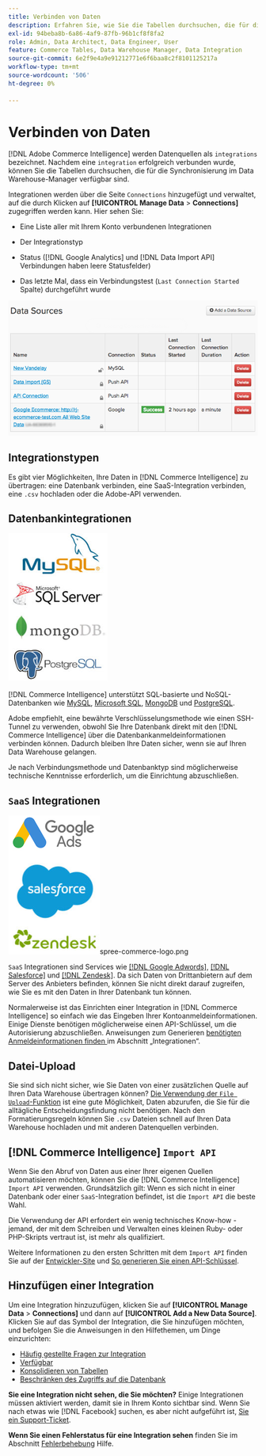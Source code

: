 ```yaml
---
title: Verbinden von Daten
description: Erfahren Sie, wie Sie die Tabellen durchsuchen, die für die Synchronisierung im Data Warehouse-Manager verfügbar sind.
exl-id: 94beba8b-6a86-4af9-87fb-96b1cf8f8fa2
role: Admin, Data Architect, Data Engineer, User
feature: Commerce Tables, Data Warehouse Manager, Data Integration
source-git-commit: 6e2f9e4a9e91212771e6f6baa8c2f8101125217a
workflow-type: tm+mt
source-wordcount: '506'
ht-degree: 0%

---
```


# Verbinden von Daten

[!DNL Adobe Commerce Intelligence] werden Datenquellen als `integrations` bezeichnet. Nachdem eine `integration` erfolgreich verbunden wurde, können Sie die Tabellen durchsuchen, die für die Synchronisierung im Data Warehouse-Manager verfügbar sind.

Integrationen werden über die Seite `Connections` hinzugefügt und verwaltet, auf die durch Klicken auf **[!UICONTROL Manage Data** > **Connections]** zugegriffen werden kann. Hier sehen Sie:

* Eine Liste aller mit Ihrem Konto verbundenen Integrationen

* Der Integrationstyp

* Status ([!DNL Google Analytics] und [!DNL Data Import API] Verbindungen haben leere Statusfelder)

* Das letzte Mal, dass ein Verbindungstest (`Last Connection Started` Spalte) durchgeführt wurde

![data\_sources\_table.png](../../../assets/Data_Sources_Table.png)

## Integrationstypen

Es gibt vier Möglichkeiten, Ihre Daten in [!DNL Commerce Intelligence] zu übertragen: eine Datenbank verbinden, eine SaaS-Integration verbinden, eine `.csv` hochladen oder die Adobe-API verwenden.

## Datenbankintegrationen

![Database\_icons.jpg](../../../assets/Database_icons.jpg)

[!DNL Commerce Intelligence] unterstützt SQL-basierte und NoSQL-Datenbanken wie [MySQL](../../importing-data/integrations/mysql-via-ssh-tunnel.md), [Microsoft SQL](../integrations/microsoft-sql-server.md), [MongoDB](../integrations/mongodb-via-ssh-tunnel.md) und [PostgreSQL](../integrations/postgresql.md).

Adobe empfiehlt, eine bewährte Verschlüsselungsmethode wie einen SSH-Tunnel zu verwenden, obwohl Sie Ihre Datenbank direkt mit den [!DNL Commerce Intelligence] über die Datenbankanmeldeinformationen verbinden können. Dadurch bleiben Ihre Daten sicher, wenn sie auf Ihren Data Warehouse gelangen.

Je nach Verbindungsmethode und Datenbanktyp sind möglicherweise technische Kenntnisse erforderlich, um die Einrichtung abzuschließen.

## `SaaS` Integrationen

![](../../../assets/SaaS_icons.jpg)spree-commerce-logo.png

`SaaS` Integrationen sind Services wie [[!DNL Google Adwords]](../integrations/google-adwords.md), [[!DNL Salesforce]](../integrations/salesforce.md) und [[!DNL Zendesk]](../integrations/zendesk.md). Da sich Daten von Drittanbietern auf dem Server des Anbieters befinden, können Sie nicht direkt darauf zugreifen, wie Sie es mit den Daten in Ihrer Datenbank tun können.

Normalerweise ist das Einrichten einer Integration in [!DNL Commerce Intelligence] so einfach wie das Eingeben Ihrer Kontoanmeldeinformationen. Einige Dienste benötigen möglicherweise einen API-Schlüssel, um die Autorisierung abzuschließen. Anweisungen zum Generieren [ benötigten Anmeldeinformationen finden ](../integrations/integrations.md) im Abschnitt „Integrationen“.

## Datei-Upload

Sie sind sich nicht sicher, wie Sie Daten von einer zusätzlichen Quelle auf Ihren Data Warehouse übertragen können? [Die Verwendung der `File Upload`-Funktion](../connecting-data/using-file-uploader.md) ist eine gute Möglichkeit, Daten abzurufen, die Sie für die alltägliche Entscheidungsfindung nicht benötigen. Nach den Formatierungsregeln können Sie `.csv` Dateien schnell auf Ihren Data Warehouse hochladen und mit anderen Datenquellen verbinden.

## [!DNL Commerce Intelligence] `Import API`

Wenn Sie den Abruf von Daten aus einer Ihrer eigenen Quellen automatisieren möchten, können Sie die [!DNL Commerce Intelligence] `Import API` verwenden. Grundsätzlich gilt: Wenn es sich nicht in einer Datenbank oder einer `SaaS`-Integration befindet, ist die `Import API` die beste Wahl.

Die Verwendung der API erfordert ein wenig technisches Know-how - jemand, der mit dem Schreiben und Verwalten eines kleinen Ruby- oder PHP-Skripts vertraut ist, ist mehr als qualifiziert.

Weitere Informationen zu den ersten Schritten mit dem `Import API` finden Sie auf der [Entwickler-Site](https://developer.adobe.com/commerce/services/reporting/) und [So generieren Sie einen API-Schlüssel](https://developer.adobe.com/commerce/services/reporting/import-api/).

## Hinzufügen einer Integration

Um eine Integration hinzuzufügen, klicken Sie auf **[!UICONTROL Manage Data** > **Connections]** und dann auf **[!UICONTROL Add a New Data Source]**. Klicken Sie auf das Symbol der Integration, die Sie hinzufügen möchten, und befolgen Sie die Anweisungen in den Hilfethemen, um Dinge einzurichten:

* [Häufig gestellte Fragen zur Integration](https://support.magento.com/hc/en-us/sections/360003161871-Integration-FAQ)
* [Verfügbar ](../integrations/integrations.md)
* [Konsolidieren von Tabellen](../../../best-practices/consolidating-your-tables.md)
* [Beschränken des Zugriffs auf die Datenbank](../../../administrator/account-management/restrict-db-access.md)

**Sie eine Integration nicht sehen, die Sie möchten?** Einige Integrationen müssen aktiviert werden, damit sie in Ihrem Konto sichtbar sind. Wenn Sie nach etwas wie [!DNL Facebook] suchen, es aber nicht aufgeführt ist, [ Sie ein Support-Ticket](https://experienceleague.adobe.com/docs/commerce-knowledge-base/kb/troubleshooting/miscellaneous/mbi-service-policies.html?lang=de).

**Wenn Sie einen Fehlerstatus für eine Integration sehen** finden Sie im Abschnitt [Fehlerbehebung](https://support.magento.com/hc/en-us/sections/360003078151) Hilfe.
